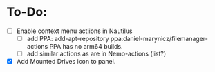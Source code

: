 # To-Do:
- [ ] Enable context menu actiions in Nautilus
  - [ ] add PPA: add-apt-repository ppa:daniel-marynicz/filemanager-actions
    PPA has no arm64 builds.
  - [ ] add similar actions as are in Nemo-actions (list?)
- [x] Add Mounted Drives icon to panel.
